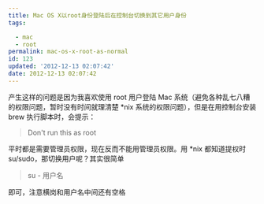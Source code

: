 ```yaml
---
title: Mac OS X以root身份登陆后在控制台切换到其它用户身份
tags: 

  - mac
  - root
permalink: mac-os-x-root-as-normal
id: 123
updated: '2012-12-13 02:07:42'
date: 2012-12-13 02:07:42
---
```


<p>产生这样的问题是因为我喜欢使用 root 用户登陆 Mac 系统（避免各种乱七八糟的权限问题，暂时没有时间就理清楚 *nix 系统的权限问题），但是在用控制台安装 brew 执行脚本时，会提示：</p>
<blockquote>
<p>Don't run this as root</p>
</blockquote>
<p>平时都是需要管理员权限，现在反而不能用管理员权限。用 *nix 都知道提权时 su/sudo，那切换用户呢？其实很简单</p>
<blockquote>
<p>su - 用户名</p>
</blockquote>
<p>即可，注意横岗和用户名中间还有空格</p>